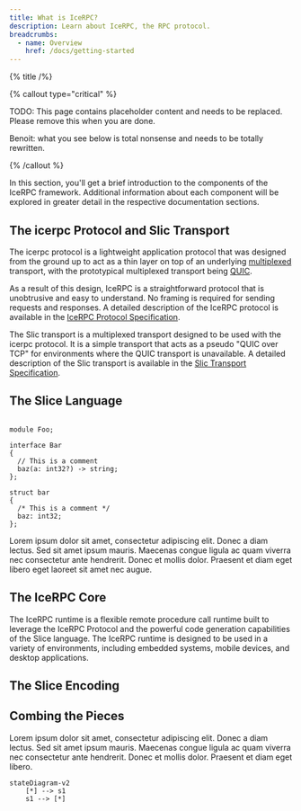 ```yaml
---
title: What is IceRPC?
description: Learn about IceRPC, the RPC protocol.
breadcrumbs:
  - name: Overview
    href: /docs/getting-started
---
```


{% title /%}

{% callout type="critical" %}

TODO: This page contains placeholder content and needs to be replaced. Please remove this when you are done.

Benoit: what you see below is total nonsense and needs to be totally rewritten.

{% /callout %}

In this section, you'll get a brief introduction to the components of the IceRPC framework. Additional information
about each component will be explored in greater detail in the respective documentation sections.

## The icerpc Protocol and Slic Transport

The icerpc protocol is a lightweight application protocol that was designed from the ground up to act as a thin layer
on top of an underlying [multiplexed](https://en.wikipedia.org/wiki/Multiplexing) transport, with the prototypical
multiplexed transport being [QUIC](https://en.wikipedia.org/wiki/QUIC).

As a result of this design, IceRPC is a straightforward protocol that is unobtrusive and easy to understand. No framing
is required for sending requests and responses. A detailed description of the IceRPC protocol is available in the
[IceRPC Protocol Specification](/docs/ice-rpc-protocol-specification).

The Slic transport is a multiplexed transport designed to be used with the icerpc protocol. It is a simple
transport that acts as a pseudo "QUIC over TCP" for environments where the QUIC transport is unavailable.
A detailed description of the Slic transport is available in the
[Slic Transport Specification](/docs/slic-transport-specification).

## The Slice Language

```slice

module Foo;

interface Bar
{
  // This is a comment
  baz(a: int32?) -> string;
};

struct bar
{
  /* This is a comment */
  baz: int32;
};

```

Lorem ipsum dolor sit amet, consectetur adipiscing elit. Donec a diam lectus. Sed sit amet ipsum mauris. Maecenas
congue ligula ac quam viverra nec consectetur ante hendrerit. Donec et mollis dolor. Praesent et diam eget libero
eget laoreet sit amet nec augue.

## The IceRPC Core

The IceRPC runtime is a flexible remote procedure call runtime built to leverage the IceRPC Protocol and the powerful
code generation capabilities of the Slice language. The IceRPC runtime is designed to be used in a variety of
environments, including embedded systems, mobile devices, and desktop applications.

## The Slice Encoding

## Combing the Pieces

Lorem ipsum dolor sit amet, consectetur adipiscing elit. Donec a diam lectus. Sed sit amet ipsum mauris. Maecenas
congue ligula ac quam viverra nec consectetur ante hendrerit. Donec et mollis dolor. Praesent et diam eget libero.

```mermaid
stateDiagram-v2
    [*] --> s1
    s1 --> [*]

```
